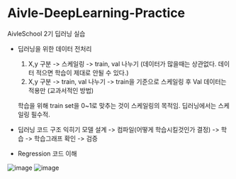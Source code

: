 # Aivle-DeepLearning-Practice
AivleSchool 2기 딥러닝 실습

* 딥러닝을 위한 데이터 전처리
  1. X,y 구분 -> 스케일링 -> train, val 나누기 (데이터가 많을때는 상관없다. 데이터 적으면 학습이 제대로 안될 수 있다.)
  2. X,y 구분 -> train, val 나누기 -> train을 기준으로 스케일링 후 Val 데이터는 적용만 (교과서적인 방법)

  학습을 위해 train set을 0~1로 맞추는 것이 스케일링의 목적임. 딥러닝에서는 스케일링 필수적. 

* 딥러닝 코드 구조 익히기 
  모델 설계 -> 컴파일(어떻게 학습시킬것인가 결정) -> 학습 -> 학습그래프 확인 -> 검증

* Regression 코드 이해 
  
  
![image](https://user-images.githubusercontent.com/97539668/208284113-59c67453-32dd-47d8-9e07-76d0404c92f4.png)
![image](https://user-images.githubusercontent.com/97539668/208284131-cb1ac760-4ad2-4b5d-b2dd-fad3d2437abc.png)
